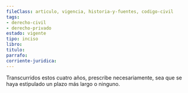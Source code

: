 ```yaml
---
fileClass: articulo, vigencia, historia-y-fuentes, codigo-civil
tags:
- derecho-civil
- derecho-privado
estado: vigente
tipo: inciso
libro:
titulo:
parrafo:
corriente-juridica:
---
```

Transcurridos estos cuatro años, prescribe necesariamente, sea que se haya estipulado un plazo más largo o ninguno.
